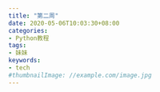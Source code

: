 ```yaml
---
title: "第二周"
date: 2020-05-06T10:03:30+08:00
categories:
- Python教程
tags:
- 妹妹
keywords:
- tech
#thumbnailImage: //example.com/image.jpg
---
```


<!--more-->
